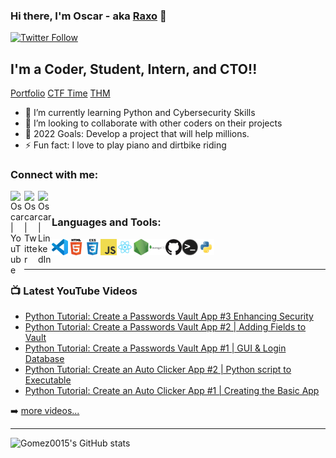 ### Hi there, I'm Oscar - aka [Raxo][portfolio] 👋

[![Twitter Follow](https://img.shields.io/twitter/follow/RaxoCoding?color=1DA1F2&logo=twitter&style=for-the-badge)](https://twitter.com/RaxoCoding?ref_src=twsrc%5Etfw)

## I'm a Coder, Student, Intern, and CTO!!

[Portfolio](https://gomez0015.github.io/PortfolioCMD/2)
[CTF Time](https://ctftime.org/user/128132)
[THM](https://tryhackme.com/p/RaxoCoding)

- 🌱 I’m currently learning Python and Cybersecurity Skills
- 👯 I’m looking to collaborate with other coders on their projects
- 🥅 2022 Goals: Develop a project that will help millions.
- ⚡ Fun fact: I love to play piano and dirtbike riding

### Connect with me:

[<img align="left" alt="Oscar | YouTube" width="22px" src="https://cdn.jsdelivr.net/npm/simple-icons@v3/icons/youtube.svg" />][youtube]
[<img align="left" alt="Oscar | Twitter" width="22px" src="https://cdn.jsdelivr.net/npm/simple-icons@v3/icons/twitter.svg" />][twitter]
[<img align="left" alt="Oscar | LinkedIn" width="22px" src="https://cdn.jsdelivr.net/npm/simple-icons@v3/icons/linkedin.svg" />][linkedin]

<br />

### Languages and Tools:

[<img align="left" alt="Visual Studio Code" width="26px" src="https://raw.githubusercontent.com/github/explore/80688e429a7d4ef2fca1e82350fe8e3517d3494d/topics/visual-studio-code/visual-studio-code.png" />][youtube]
[<img align="left" alt="HTML5" width="26px" src="https://raw.githubusercontent.com/github/explore/80688e429a7d4ef2fca1e82350fe8e3517d3494d/topics/html/html.png" />][youtube]
[<img align="left" alt="CSS3" width="26px" src="https://raw.githubusercontent.com/github/explore/80688e429a7d4ef2fca1e82350fe8e3517d3494d/topics/css/css.png" />][youtube]
[<img align="left" alt="JavaScript" width="26px" src="https://raw.githubusercontent.com/github/explore/80688e429a7d4ef2fca1e82350fe8e3517d3494d/topics/javascript/javascript.png" />][youtube]
[<img align="left" alt="React" width="26px" src="https://raw.githubusercontent.com/github/explore/80688e429a7d4ef2fca1e82350fe8e3517d3494d/topics/react/react.png" />][youtube]
[<img align="left" alt="Node.js" width="26px" src="https://raw.githubusercontent.com/github/explore/80688e429a7d4ef2fca1e82350fe8e3517d3494d/topics/nodejs/nodejs.png" />][youtube]
[<img align="left" alt="MongoDB" width="26px" src="https://raw.githubusercontent.com/github/explore/80688e429a7d4ef2fca1e82350fe8e3517d3494d/topics/mongodb/mongodb.png" />][youtube]
[<img align="left" alt="GitHub" width="26px" src="https://raw.githubusercontent.com/github/explore/78df643247d429f6cc873026c0622819ad797942/topics/github/github.png" />][youtube]
[<img align="left" alt="Terminal" width="26px" src="https://raw.githubusercontent.com/github/explore/80688e429a7d4ef2fca1e82350fe8e3517d3494d/topics/terminal/terminal.png" />][youtube]
[<img align="left" alt="Python" width="26px" src="https://raw.githubusercontent.com/github/explore/78df643247d429f6cc873026c0622819ad797942/topics/python/python.png"/>][youtube]

<br />
<br />

---

### 📺 Latest YouTube Videos

<!-- YOUTUBE:START -->
- [Python Tutorial: Create a Passwords Vault App #3 Enhancing Security](https://www.youtube.com/watch?v=QBSAfahLuSk)
- [Python Tutorial: Create a Passwords Vault App #2 | Adding Fields to Vault](https://www.youtube.com/watch?v=EDxQKsyUg40)
- [Python Tutorial: Create a Passwords Vault App #1 | GUI &amp; Login Database](https://www.youtube.com/watch?v=UrH2WCoYEVo)
- [Python Tutorial: Create an Auto Clicker App #2 | Python script to Executable](https://www.youtube.com/watch?v=gXjNLTJZOL0)
- [Python Tutorial: Create an Auto Clicker App #1 | Creating the Basic App](https://www.youtube.com/watch?v=jd85QCRnptE)
<!-- YOUTUBE:END -->

➡️ [more videos...](https://www.youtube.com/channel/UCGxmNncs5ihjB-xk_9UUHyw)

---

![Gomez0015's GitHub stats](https://github-readme-stats.vercel.app/api?username=Gomez0015&show_icons=true)


[twitter]: https://twitter.com/RaxoCoding
[youtube]: https://www.youtube.com/channel/UCGxmNncs5ihjB-xk_9UUHyw
[linkedin]: https://www.linkedin.com/in/oscargomezceo/
[portfolio]: https://gomez0015.github.io/PortfolioCMD/
